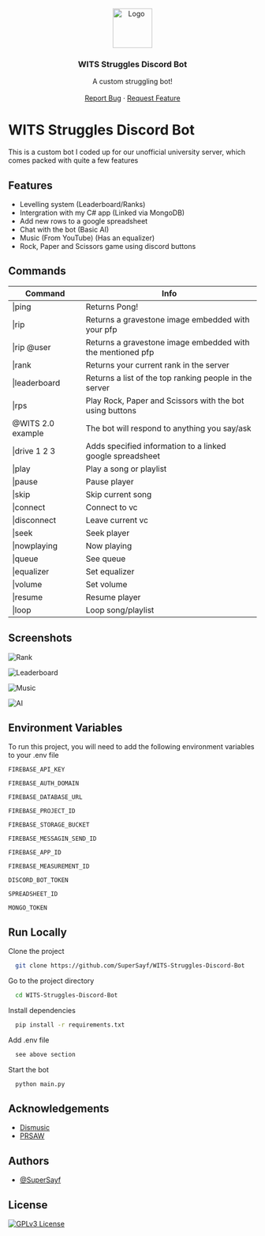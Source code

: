 <!-- PROJECT LOGO -->
<br />
<p align="center">
  <a href="https://github.com/SuperSayf/WITS-Struggles-Discord-Bot">
    <img src="https://cdn.discordapp.com/avatars/856515082955128852/76aca5b5ba04a571c87c9f37ad54256f.png?size=4096" alt="Logo" width="80" height="80">
  </a>

  <h3 align="center">WITS Struggles Discord Bot</h3>

  <p align="center">
    A custom struggling bot!
    <br />
    <br />
    <a href="https://github.com/SuperSayf/WITS-Struggles-Discord-Bot/issues">Report Bug</a>
    ·
    <a href="https://github.com/SuperSayf/WITS-Struggles-Discord-Bot/issues">Request Feature</a>
  </p>
</p>

# WITS Struggles Discord Bot

This is a custom bot I coded up for our unofficial university server, which comes
packed with quite a few features


## Features

- Levelling system (Leaderboard/Ranks)
- Intergration with my C# app (Linked via MongoDB)
- Add new rows to a google spreadsheet
- Chat with the bot (Basic AI)
- Music (From YouTube) (Has an equalizer)
- Rock, Paper and Scissors game using discord buttons
## Commands

| Command             | Info                                                                |
| ----------------- | ------------------------------------------------------------------ |
| \|ping | Returns Pong! |
| \|rip | Returns a gravestone image embedded with your pfp |
| \|rip @user | Returns a gravestone image embedded with the mentioned pfp |
| \|rank | Returns your current rank in the server |
|\|leaderboard|Returns a list of the top ranking people in the server|
|\|rps|Play Rock, Paper and Scissors with the bot using buttons|
|\@WITS 2.0 example|The bot will respond to anything you say/ask|
|\|drive 1 2 3|Adds specified information to a linked google spreadsheet|
|\|play|Play a song or playlist|
|\|pause|Pause player|
|\|skip|Skip current song|
|\|connect|Connect to vc|
|\|disconnect|Leave current vc|
|\|seek|Seek player|
|\|nowplaying|Now playing|
|\|queue|See queue|
|\|equalizer|Set equalizer|
|\|volume|Set volume|
|\|resume|Resume player|
|\|loop|Loop song/playlist|


## Screenshots

![Rank](https://i.imgur.com/GMFag8B.png)

![Leaderboard](https://i.imgur.com/DlwDED8.png)

![Music](https://i.imgur.com/YFQaNe0.png)

![AI](https://i.imgur.com/lYwMoyR.png)

  
## Environment Variables

To run this project, you will need to add the following environment variables to your .env file

`FIREBASE_API_KEY`

`FIREBASE_AUTH_DOMAIN`

`FIREBASE_DATABASE_URL`

`FIREBASE_PROJECT_ID`

`FIREBASE_STORAGE_BUCKET`

`FIREBASE_MESSAGIN_SEND_ID`

`FIREBASE_APP_ID`

`FIREBASE_MEASUREMENT_ID`

`DISCORD_BOT_TOKEN`

`SPREADSHEET_ID`

`MONGO_TOKEN`

  
## Run Locally

Clone the project

```bash
  git clone https://github.com/SuperSayf/WITS-Struggles-Discord-Bot
```

Go to the project directory

```bash
  cd WITS-Struggles-Discord-Bot
```

Install dependencies

```bash
  pip install -r requirements.txt
```

Add .env file

```bash
  see above section
```

Start the bot

```bash
  python main.py
```

  
## Acknowledgements

 - [Dismusic](https://pypi.org/project/dismusic/)
 - [PRSAW](https://github.com/CodeWithSwastik/prsaw)
  
## Authors

- [@SuperSayf](https://github.com/SuperSayf)

  
## License

[![GPLv3 License](https://img.shields.io/badge/License-GPL%20v3-yellow.svg)](https://opensource.org/licenses/)

  